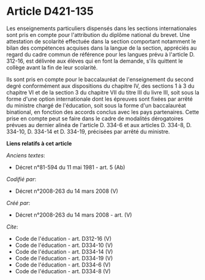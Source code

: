 # Article D421-135

Les enseignements particuliers dispensés dans les sections internationales sont pris en compte pour l'attribution du diplôme
national du brevet. Une attestation de scolarité effectuée dans la section comportant notamment le bilan des compétences
acquises dans la langue de la section, appréciés au regard du cadre commun de référence pour les langues prévu à l'article D.
312-16, est délivrée aux élèves qui en font la demande, s'ils quittent le collège avant la fin de leur scolarité. 

Ils sont pris en compte pour le baccalauréat de l'enseignement du second degré conformément aux dispositions du chapitre IV,
des sections 1 à 3 du chapitre VI et de la section 3 du chapitre VII du titre III du livre III, soit sous la forme d'une
option internationale dont les épreuves sont fixées par arrêté du ministre chargé de l'éducation, soit sous la forme d'un
baccalauréat binational, en fonction des accords conclus avec les pays partenaires. Cette prise en compte peut se faire dans
le cadre de modalités dérogatoires prévues au dernier alinéa de l'article D. 334-6 et aux articles D. 334-8, D. 334-10, D.
334-14 et D. 334-19, précisées par arrêté du ministre.

**Liens relatifs à cet article**

_Anciens textes_:

  - Décret n°81-594 du 11 mai 1981 - art. 5 (Ab)

_Codifié par_:

  - Décret n°2008-263 du 14 mars 2008 (V)

_Créé par_:

  - Décret n°2008-263 du 14 mars 2008 - art. (V)

_Cite_:

  - Code de l'éducation - art. D312-16 (V)
  - Code de l'éducation - art. D334-10 (V)
  - Code de l'éducation - art. D334-14 (V)
  - Code de l'éducation - art. D334-19 (V)
  - Code de l'éducation - art. D334-6 (V)
  - Code de l'éducation - art. D334-8 (V)
